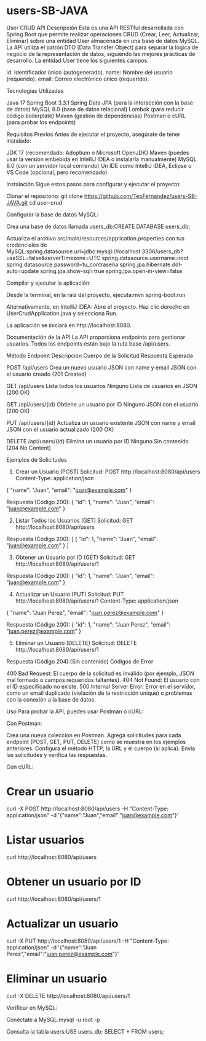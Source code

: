 ﻿# users-SB-JAVA
User CRUD API
Descripción
Esta es una API RESTful desarrollada con Spring Boot que permite realizar operaciones CRUD (Crear, Leer, Actualizar, Eliminar) sobre una entidad User almacenada en una base de datos MySQL. La API utiliza el patrón DTO (Data Transfer Object) para separar la lógica de negocio de la representación de datos, siguiendo las mejores prácticas de desarrollo.
La entidad User tiene los siguientes campos:

id: Identificador único (autogenerado).
name: Nombre del usuario (requerido).
email: Correo electrónico único (requerido).

Tecnologías Utilizadas

Java 17
Spring Boot 3.3.1
Spring Data JPA (para la interacción con la base de datos)
MySQL 8.0 (base de datos relacional)
Lombok (para reducir código boilerplate)
Maven (gestión de dependencias)
Postman o cURL (para probar los endpoints)

Requisitos Previos
Antes de ejecutar el proyecto, asegúrate de tener instalado:

JDK 17 (recomendado: Adoptium o Microsoft OpenJDK)
Maven (puedes usar la versión embebida en IntelliJ IDEA o instalarla manualmente)
MySQL 8.0 (con un servidor local corriendo)
Un IDE como IntelliJ IDEA, Eclipse o VS Code (opcional, pero recomendado)

Instalación
Sigue estos pasos para configurar y ejecutar el proyecto:

Clonar el repositorio:
git clone https://github.com/TeoFernandez/users-SB-JAVA.git
cd user-crud


Configurar la base de datos MySQL:

Crea una base de datos llamada users_db:CREATE DATABASE users_db;


Actualiza el archivo src/main/resources/application.properties con tus credenciales de MySQL:spring.datasource.url=jdbc:mysql://localhost:3306/users_db?useSSL=false&serverTimezone=UTC
spring.datasource.username=root
spring.datasource.password=tu_contraseña
spring.jpa.hibernate.ddl-auto=update
spring.jpa.show-sql=true
spring.jpa.open-in-view=false




Compilar y ejecutar la aplicación:

Desde la terminal, en la raíz del proyecto, ejecuta:mvn spring-boot:run


Alternativamente, en IntelliJ IDEA:
Abre el proyecto.
Haz clic derecho en UserCrudApplication.java y selecciona Run.


La aplicación se iniciará en http://localhost:8080.



Documentación de la API
La API proporciona endpoints para gestionar usuarios. Todos los endpoints están bajo la ruta base /api/users.



Método
Endpoint
Descripción
Cuerpo de la Solicitud
Respuesta Esperada



POST
/api/users
Crea un nuevo usuario
JSON con name y email
JSON con el usuario creado (201 Created)


GET
/api/users
Lista todos los usuarios
Ninguno
Lista de usuarios en JSON (200 OK)


GET
/api/users/{id}
Obtiene un usuario por ID
Ninguno
JSON con el usuario (200 OK)


PUT
/api/users/{id}
Actualiza un usuario existente
JSON con name y email
JSON con el usuario actualizado (200 OK)


DELETE
/api/users/{id}
Elimina un usuario por ID
Ninguno
Sin contenido (204 No Content)


Ejemplos de Solicitudes
1. Crear un Usuario (POST)
Solicitud:
POST http://localhost:8080/api/users
Content-Type: application/json

{
    "name": "Juan",
    "email": "juan@example.com"
}

Respuesta (Código 200):
{
    "id": 1,
    "name": "Juan",
    "email": "juan@example.com"
}

2. Listar Todos los Usuarios (GET)
Solicitud:
GET http://localhost:8080/api/users

Respuesta (Código 200):
[
    {
        "id": 1,
        "name": "Juan",
        "email": "juan@example.com"
    }
]

3. Obtener un Usuario por ID (GET)
Solicitud:
GET http://localhost:8080/api/users/1

Respuesta (Código 200):
{
    "id": 1,
    "name": "Juan",
    "email": "juan@example.com"
}

4. Actualizar un Usuario (PUT)
Solicitud:
PUT http://localhost:8080/api/users/1
Content-Type: application/json

{
    "name": "Juan Perez",
    "email": "juan.perez@example.com"
}

Respuesta (Código 200):
{
    "id": 1,
    "name": "Juan Perez",
    "email": "juan.perez@example.com"
}

5. Eliminar un Usuario (DELETE)
Solicitud:
DELETE http://localhost:8080/api/users/1

Respuesta (Código 204):(Sin contenido)
Códigos de Error

400 Bad Request: El cuerpo de la solicitud es inválido (por ejemplo, JSON mal formado o campos requeridos faltantes).
404 Not Found: El usuario con el ID especificado no existe.
500 Internal Server Error: Error en el servidor, como un email duplicado (violación de la restricción unique) o problemas con la conexión a la base de datos.

Uso
Para probar la API, puedes usar Postman o cURL:

Con Postman:

Crea una nueva colección en Postman.
Agrega solicitudes para cada endpoint (POST, GET, PUT, DELETE) como se muestra en los ejemplos anteriores.
Configura el método HTTP, la URL y el cuerpo (si aplica).
Envía las solicitudes y verifica las respuestas.


Con cURL:
# Crear un usuario
curl -X POST http://localhost:8080/api/users -H "Content-Type: application/json" -d '{"name":"Juan","email":"juan@example.com"}'

# Listar usuarios
curl http://localhost:8080/api/users

# Obtener un usuario por ID
curl http://localhost:8080/api/users/1

# Actualizar un usuario
curl -X PUT http://localhost:8080/api/users/1 -H "Content-Type: application/json" -d '{"name":"Juan Perez","email":"juan.perez@example.com"}'

# Eliminar un usuario
curl -X DELETE http://localhost:8080/api/users/1


Verificar en MySQL:

Conéctate a MySQL:mysql -u root -p

Consulta la tabla users:USE users_db;
SELECT * FROM users;

